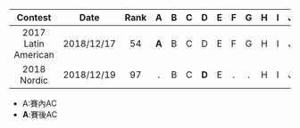 |       Contest       |    Date    | Rank |   A   |  B   |  C   |   D   |  E   |  F   |  G   |  H   |  I   |  J   |   K   |   L   |   M   |
| :-----------------: | :--------: | :--: | :---: | :--: | :--: | :---: | :--: | :--: | :--: | :--: | :--: | :--: | :---: | :---: | :---: |
| 2017 Latin American | 2018/12/17 |  54  | **A** |  B   |  C   |   D   |  E   |  F   |  G   |  H   |  I   |  J   | **K** | **L** | **M** |
|     2018 Nordic     | 2018/12/19 |  97  |   .   |  B   |  C   | **D** |  E   |  .   |  .   |  H   |  I   |  J   |   K   |       |       |

* A:賽內AC
* **A**:賽後AC

